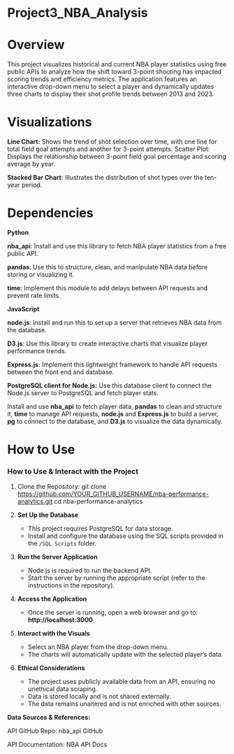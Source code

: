 # Project3_NBA_Analysis

# Overview

This project visualizes historical and current NBA player statistics using free public APIs to analyze how the shift toward 3-point shooting has impacted scoring trends and efficiency metrics. The application features an interactive drop-down menu to select a player and dynamically updates three charts to display their shot profile trends between 2013 and 2023.


# Visualizations
__Line Chart:__ Shows the trend of shot selection over time, with one line for total field goal attempts and another for 3-point attempts.
Scatter Plot: Displays the relationship between 3-point field goal percentage and scoring average by year.

__Stacked Bar Chart:__ Illustrates the distribution of shot types over the ten-year period.




 
# Dependencies
__Python__

__nba_api__: Install and use this library to fetch NBA player statistics from a free public API.  

__pandas__: Use this to structure, clean, and manipulate NBA data before storing or visualizing it. 

__time__: Implement this module to add delays between API requests and prevent rate limits.  

__JavaScript__

__node.js__: Install and run this to set up a server that retrieves NBA data from the database.
 
__D3.js__: Use this library to create interactive charts that visualize player performance trends. 

__Express.js__: Implement this lightweight framework to handle API requests between the front end and database.
   
__PostgreSQL client for Node.js:__ Use this database client to connect the Node.js server to PostgreSQL and fetch player stats.  

Install and use __nba_api__ to fetch player data, __pandas__ to clean and structure it, __time__ to manage API requests, __node.js__ and __Express.js__ to build a server, __pg__ to connect to the database, and __D3.js__ to visualize the data dynamically.


# How to Use

### How to Use & Interact with the Project

1. Clone the Repository:
git clone https://github.com/YOUR_GITHUB_USERNAME/nba-performance-analytics.git
cd nba-performance-analytics

1. **Set Up the Database**  
   - This project requires PostgreSQL for data storage.  
   - Install and configure the database using the SQL scripts provided in the `/SQL Scripts` folder.  

2. **Run the Server Application**  
   - Node.js is required to run the backend API.  
   - Start the server by running the appropriate script (refer to the instructions in the repository).  

3. **Access the Application**  
   - Once the server is running, open a web browser and go to:  
     **http://localhost:3000**  

4. **Interact with the Visuals**  
   - Select an NBA player from the drop-down menu.  
   - The charts will automatically update with the selected player’s data.  

5. **Ethical Considerations**  
   - The project uses publicly available data from an API, ensuring no unethical data scraping.  
   - Data is stored locally and is not shared externally.  
   - The data remains unaltered and is not enriched with other sources.  



__Data Sources & References:__

API GitHub Repo: nba_api GitHub

API Documentation: NBA API Docs

<!--Project 3 NBA Analysis-->
